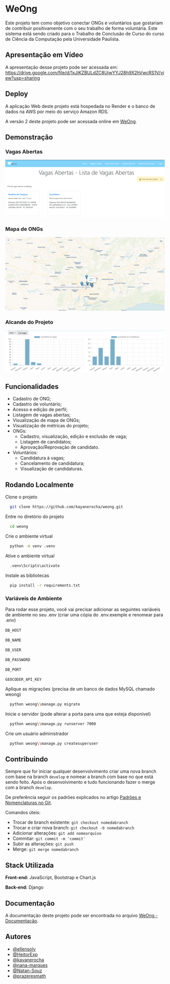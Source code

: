 
# WeOng

Este projeto tem como objetivo conectar ONGs e voluntários que gostariam de contribuir positivamente com o seu trabalho de forma voluntária. Este sistema está sendo criado para o Trabalho de Conclusão de Curso do curso de Ciência da Computação pela Universidade Paulista.

## Apresentação em Vídeo

A apresentação desse projeto pode ser acessada em: https://drive.google.com/file/d/1xJiKZBULdZC8UjwYYJ28h9X2hVwcRS1V/view?usp=sharing

## Deploy

A aplicação Web deste projeto está hospedada no Render e o banco de dados na AWS por meio do serviço Amazon RDS.

A versão 2 deste projeto pode ser acessada online em [WeOng](https://weong.onrender.com/vagas/).

## Demonstração

### Vagas Abertas
![Vagas Abertas](image-2.png)

### Mapa de ONGs
![Mapa de ONGs](image.png)

### Alcande do Projeto
![Alcance do Projeto](image-1.png)

## Funcionalidades
- Cadastro de ONG;
- Cadastro de voluntário;
- Acesso e edição de perfil;
- Listagem de vagas abertas;
- Visualização de mapa de ONGs;
- Visualização de métricas do projeto;
- ONGs:
  - Cadastro, visualização, edição e exclusão de vaga;
  - Listagem de candidatos;
  - Aprovação/Reprovação de candidato.
- Voluntários:
  - Candidatura à vagas;
  - Cancelamento de candidatura;
  - Visualização de candidaturas.

## Rodando Localmente

Clone o projeto

```bash
  git clone https://github.com/kayanerocha/weong.git
```

Entre no diretório do projeto

```bash
  cd weong
```

Crie o ambiente virtual

```bash
  python -m venv .venv
```

Ative o ambiente virtual

```bash
  .venv\Scripts\activate
```

Instale as bibliotecas

```bash
  pip install -r requirements.txt
```

### Variáveis de Ambiente

Para rodar esse projeto, você vai precisar adicionar as seguintes variáveis de ambiente no seu .env (criar uma cópia do .env.exemple e renomear para .env)

`DB_HOST`

`DB_NAME`

`DB_USER`

`DB_PASSWORD`

`DB_PORT`

`GEOCODER_API_KEY`

Aplique as migrações (precisa de um banco de dados MySQL chamado weong)

```bash
  python weong\\manage.py migrate
```

Inicie o servidor (pode alterar a porta para uma que esteja disponível)

```bash
  python weong\\manage.py runserver 7000
```

Crie um usuário administrador

```bash
  python weong\\manage.py createsuperuser
```


## Contribuindo

Sempre que for iniciar qualquer desenvolvimento criar uma nova branch com base na branch `develop` e nomear a branch com base no que está sendo feito. Após o desenvolvimento e tudo funcionando fazer o merge com a branch `develop`.

De preferência seguir os padrões explicados no artigo [Padrões e Nomenclaturas no Git](https://www.brunodulcetti.com/padroes-e-nomenclaturas-no-git/).

Comandos úteis:
- Trocar de branch existente: `git checkout nomedabranch`
- Trocar e criar nova branch: `git checkout -b nomedabranch`
- Adicionar alterações: `git add nomearquivo`
- Commitar: `git commit -m 'commit'`
- Subir as alterações: `git push`
- Merge: `git merge nomedabranch`





## Stack Utilizada

**Front-end:** JavaScript, Bootstrap e Chart.js

**Back-end:** Django

## Documentação
A documentação deste projeto pode ser encontrada no arquivo [WeOng - Documentação](<docs/WeOng - Documentacao.pdf>).


## Autores

- [@ellensolv](https://github.com/ellensolv)
- [@HeitorExp](https://github.com/HeitorExp)
- [@kayanerocha](https://github.com/kayanerocha)
- [@nana-marques](https://github.com/nana-marques)
- [@Natan-Souz](https://github.com/Natan-Souz)
- [@prazeresmath](https://github.com/prazeresmath)


